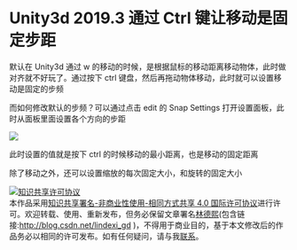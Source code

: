 
# Unity3d 2019.3 通过 Ctrl 键让移动是固定步距

默认在 Unity3d 通过 w 的移动的时候，是根据鼠标的移动距离移动物体，此时做对齐就不好玩了。通过按下 ctrl 键盘，然后再拖动物体移动，此时就可以设置移动是固定的步频

<!--more-->


<!-- 发布 -->

而如何修改默认的步频？可以通过点击 edit 的 Snap Settings 打开设置面板，此时从面板里面设置各个方向的步距

<!-- ![](image/Unity3d 通过 Ctrl 键让移动是固定步距/Unity3d 通过 Ctrl 键让移动是固定步距0.png) -->

![](http://image.acmx.xyz/lindexi%2F202068221603769.jpg)

此时设置的值就是按下 ctrl 的时候移动的最小距离，也是移动的固定距离

除了移动之外，还可以设置缩放的每次固定大小，和旋转的固定大小





<a rel="license" href="http://creativecommons.org/licenses/by-nc-sa/4.0/"><img alt="知识共享许可协议" style="border-width:0" src="https://licensebuttons.net/l/by-nc-sa/4.0/88x31.png" /></a><br />本作品采用<a rel="license" href="http://creativecommons.org/licenses/by-nc-sa/4.0/">知识共享署名-非商业性使用-相同方式共享 4.0 国际许可协议</a>进行许可。欢迎转载、使用、重新发布，但务必保留文章署名[林德熙](http://blog.csdn.net/lindexi_gd)(包含链接:http://blog.csdn.net/lindexi_gd )，不得用于商业目的，基于本文修改后的作品务必以相同的许可发布。如有任何疑问，请与我[联系](mailto:lindexi_gd@163.com)。